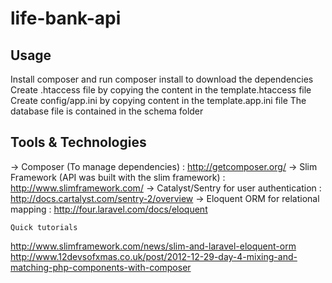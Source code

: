 life-bank-api
=============


Usage
---------

Install composer and run composer install to download the dependencies
Create .htaccess file by copying the content in the template.htaccess file 
Create config/app.ini by copying content in the template.app.ini file 
The database file is contained in the schema folder



Tools & Technologies 
-------------------
-> Composer (To manage dependencies) : http://getcomposer.org/
-> Slim Framework (API was built with the slim framework) : http://www.slimframework.com/
-> Catalyst/Sentry for user authentication : http://docs.cartalyst.com/sentry-2/overview
-> Eloquent ORM for relational mapping : http://four.laravel.com/docs/eloquent


    Quick tutorials 

http://www.slimframework.com/news/slim-and-laravel-eloquent-orm
http://www.12devsofxmas.co.uk/post/2012-12-29-day-4-mixing-and-matching-php-components-with-composer




